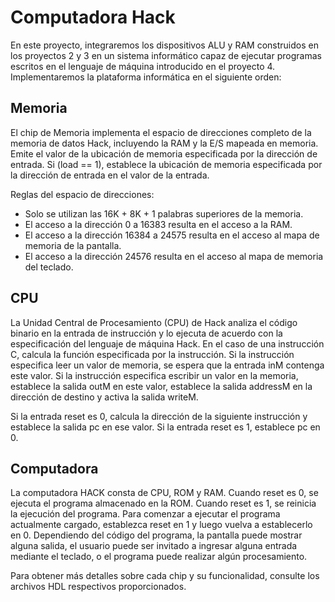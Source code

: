 # Computadora Hack

En este proyecto, integraremos los dispositivos ALU y RAM construidos en los proyectos 2 y 3 en un sistema informático capaz de ejecutar programas escritos en el lenguaje de máquina introducido en el proyecto 4. Implementaremos la plataforma informática en el siguiente orden:

## Memoria
El chip de Memoria implementa el espacio de direcciones completo de la memoria de datos Hack, incluyendo la RAM y la E/S mapeada en memoria. Emite el valor de la ubicación de memoria especificada por la dirección de entrada. Si (load == 1), establece la ubicación de memoria especificada por la dirección de entrada en el valor de la entrada.

Reglas del espacio de direcciones:
- Solo se utilizan las 16K + 8K + 1 palabras superiores de la memoria.
- El acceso a la dirección 0 a 16383 resulta en el acceso a la RAM.
- El acceso a la dirección 16384 a 24575 resulta en el acceso al mapa de memoria de la pantalla.
- El acceso a la dirección 24576 resulta en el acceso al mapa de memoria del teclado.

## CPU
La Unidad Central de Procesamiento (CPU) de Hack analiza el código binario en la entrada de instrucción y lo ejecuta de acuerdo con la especificación del lenguaje de máquina Hack. En el caso de una instrucción C, calcula la función especificada por la instrucción. Si la instrucción especifica leer un valor de memoria, se espera que la entrada inM contenga este valor. Si la instrucción especifica escribir un valor en la memoria, establece la salida outM en este valor, establece la salida addressM en la dirección de destino y activa la salida writeM.

Si la entrada reset es 0, calcula la dirección de la siguiente instrucción y establece la salida pc en ese valor. Si la entrada reset es 1, establece pc en 0.


## Computadora
La computadora HACK consta de CPU, ROM y RAM. Cuando reset es 0, se ejecuta el programa almacenado en la ROM. Cuando reset es 1, se reinicia la ejecución del programa. Para comenzar a ejecutar el programa actualmente cargado, establezca reset en 1 y luego vuelva a establecerlo en 0. Dependiendo del código del programa, la pantalla puede mostrar alguna salida, el usuario puede ser invitado a ingresar alguna entrada mediante el teclado, o el programa puede realizar algún procesamiento.

Para obtener más detalles sobre cada chip y su funcionalidad, consulte los archivos HDL respectivos proporcionados.
